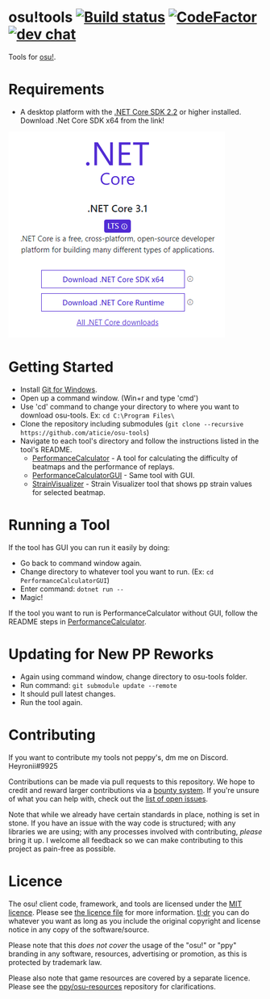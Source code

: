 # osu!tools [![Build status](https://ci.appveyor.com/api/projects/status/70owdbhaaepp70u5?svg=true)](https://ci.appveyor.com/project/peppy/osu-tools)  [![CodeFactor](https://www.codefactor.io/repository/github/ppy/osu-tools/badge)](https://www.codefactor.io/repository/github/ppy/osu-tools) [![dev chat](https://discordapp.com/api/guilds/188630481301012481/widget.png?style=shield)](https://discord.gg/ppy)

Tools for [osu!](https://osu.ppy.sh).

# Requirements

- A desktop platform with the [.NET Core SDK 2.2](https://dotnet.microsoft.com/download) or higher installed. Download .Net Core SDK x64 from the link! 

![](tutorial_images/dotnet_sdk_download.png?raw=true "DotNet SDK Download")



# Getting Started

- Install [Git for Windows](https://git-scm.com/download/win). 
- Open up a command window. (Win+r and type 'cmd')
- Use 'cd' command to change your directory to where you want to download osu-tools. Ex: `cd C:\Program Files\`
- Clone the repository including submodules (`git clone --recursive https://github.com/aticie/osu-tools`)
- Navigate to each tool's directory and follow the instructions listed in the tool's README.
    - [PerformanceCalculator](https://github.com/aticie/osu-tools/blob/master/PerformanceCalculator/README.md) - A tool for calculating the difficulty of beatmaps and the performance of replays.
    - [PerformanceCalculatorGUI](https://github.com/aticie/osu-tools/blob/master/PerformanceCalculatorGUI/README.md) - Same tool with GUI.
    - [StrainVisualizer](https://github.com/aticie/osu-tools/blob/master/StrainVisualizer/README.md) - Strain Visualizer tool that shows pp strain values for selected beatmap.

# Running a Tool

If the tool has GUI you can run it easily by doing:
- Go back to command window again. 
- Change directory to whatever tool you want to run. (Ex: `cd PerformanceCalculatorGUI`)
- Enter command: `dotnet run --`
- Magic!

If the tool you want to run is PerformanceCalculator without GUI, follow the README steps in [PerformanceCalculator](https://github.com/aticie/osu-tools/blob/master/PerformanceCalculator/README.md).

# Updating for New PP Reworks

- Again using command window, change directory to osu-tools folder.
- Run command: `git submodule update --remote`
- It should pull latest changes. 
- Run the tool again.

# Contributing

If you want to contribute my tools not peppy's, dm me on Discord. Heyronii#9925

Contributions can be made via pull requests to this repository. We hope to credit and reward larger contributions via a [bounty system](https://www.bountysource.com/teams/ppy). If you're unsure of what you can help with, check out the [list of open issues](https://github.com/ppy/osu-tools/issues).

Note that while we already have certain standards in place, nothing is set in stone. If you have an issue with the way code is structured; with any libraries we are using; with any processes involved with contributing, *please* bring it up. I welcome all feedback so we can make contributing to this project as pain-free as possible.

# Licence

The osu! client code, framework, and tools are licensed under the [MIT licence](https://opensource.org/licenses/MIT). Please see [the licence file](LICENCE) for more information. [tl;dr](https://tldrlegal.com/license/mit-license) you can do whatever you want as long as you include the original copyright and license notice in any copy of the software/source.

Please note that this *does not cover* the usage of the "osu!" or "ppy" branding in any software, resources, advertising or promotion, as this is protected by trademark law.

Please also note that game resources are covered by a separate licence. Please see the [ppy/osu-resources](https://github.com/ppy/osu-resources) repository for clarifications.
